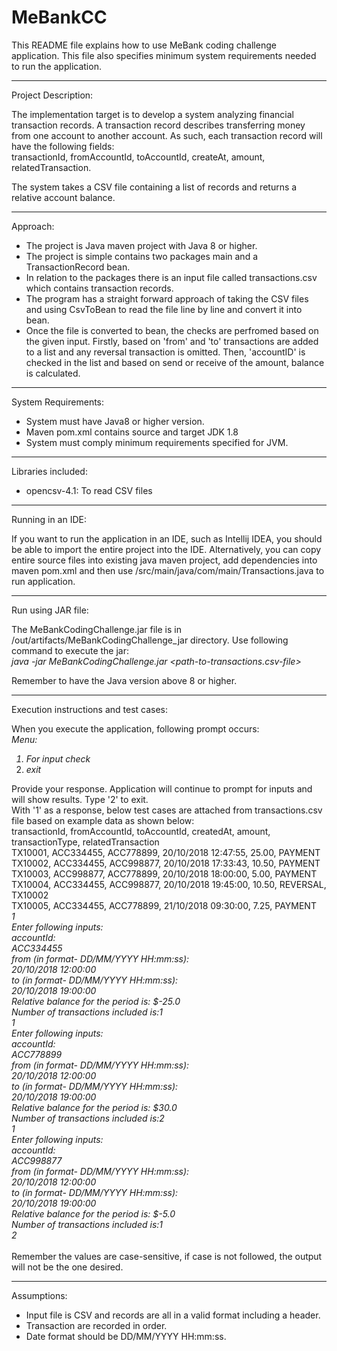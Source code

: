 # MeBankCC

This README file explains how to use MeBank coding challenge application. This file also specifies minimum system requirements needed to run the application.

<hr>

Project Description:

The implementation target is to develop a system analyzing financial transaction records.
A transaction record describes transferring money from one account to another
account. As such, each transaction record will have the following fields: <br>
transactionId, fromAccountId, toAccountId, createAt, amount, relatedTransaction.

The system takes a CSV file containing a list of records and returns a relative account balance.

<hr>

Approach:
<ul>
<li>The project is Java maven project with Java 8 or higher.</li>
<li>
The project is simple contains two packages main and a TransactionRecord bean.
</li>
<li>
In relation to the packages there is an input file called transactions.csv which contains transaction records.
</li>
<li> The program has a straight forward approach of taking the CSV files and using CsvToBean to read the file line by line and convert it into bean.</li>
<li> Once the file is converted to bean, the checks are perfromed based on the given input. Firstly, based on 'from' and 'to' transactions are added to a list and any reversal transaction is omitted. Then, 'accountID' is checked in the list and based on send or receive of the amount, balance is calculated. </li>
</ul>

<hr>

System Requirements:
    <ul>
        <li>System must have Java8 or higher version.</li>
        <li>Maven pom.xml contains source and target JDK 1.8 </li>
        <li>System must comply minimum requirements specified for JVM.</li>
    </ul>
    
<hr>

Libraries included:
    <ul>
        <li> opencsv-4.1: To read CSV files</li>
    </ul>    
<hr>

Running in an IDE:

If you want to run the application in an IDE, such as Intellij IDEA, you should be able to import the entire project into the IDE. Alternatively,
you can copy entire source files into existing java maven project, add dependencies into maven pom.xml and then use /src/main/java/com/main/Transactions.java to run application.

<hr>

Run using JAR file:

The MeBankCodingChallenge.jar file is in /out/artifacts/MeBankCodingChallenge_jar directory. Use following command to execute the jar:<br>
<i>java -jar MeBankCodingChallenge.jar <path-to-transactions.csv-file></i>

Remember to have the Java version above 8 or higher.

<hr>

Execution instructions and test cases:

When you execute the application, following prompt occurs: <br>
<i>
Menu:
 1. For input check
 2. exit </i>
 
Provide your response. Application will continue to prompt for inputs and will show results. Type '2' to exit. <br>
With '1' as a response, below test cases are attached from transactions.csv file based on example data as shown below: <br>
transactionId, fromAccountId, toAccountId, createdAt, amount, transactionType, relatedTransaction<br>
TX10001, ACC334455, ACC778899, 20/10/2018 12:47:55, 25.00, PAYMENT<br>
TX10002, ACC334455, ACC998877, 20/10/2018 17:33:43, 10.50, PAYMENT<br>
TX10003, ACC998877, ACC778899, 20/10/2018 18:00:00, 5.00, PAYMENT<br>
TX10004, ACC334455, ACC998877, 20/10/2018 19:45:00, 10.50, REVERSAL, TX10002<br>
TX10005, ACC334455, ACC778899, 21/10/2018 09:30:00, 7.25, PAYMENT<br>
<i> 
1 <br>
Enter following inputs:<br>
accountId:<br>
ACC334455<br>
from (in format- DD/MM/YYYY HH:mm:ss):<br>
20/10/2018 12:00:00<br>
to (in format- DD/MM/YYYY HH:mm:ss):<br>
20/10/2018 19:00:00<br>
Relative balance for the period is: $-25.0<br>
Number of transactions included is:1<br>
1<br>
Enter following inputs:<br>
accountId:<br>
ACC778899<br>
from (in format- DD/MM/YYYY HH:mm:ss):<br>
20/10/2018 12:00:00<br>
to (in format- DD/MM/YYYY HH:mm:ss):<br>
20/10/2018 19:00:00<br>
Relative balance for the period is: $30.0<br>
Number of transactions included is:2<br>
1<br>
Enter following inputs:<br>
accountId:<br>
ACC998877<br>
from (in format- DD/MM/YYYY HH:mm:ss):<br>
20/10/2018 12:00:00<br>
to (in format- DD/MM/YYYY HH:mm:ss):<br>
20/10/2018 19:00:00<br>
Relative balance for the period is: $-5.0<br>
Number of transactions included is:1<br>
2<br>
</i>
<br>
Remember the values are case-sensitive, if case is not followed, the output will not be the one desired.

<hr>


Assumptions:
    <ul>
        <li>Input file is CSV and records are all in a valid format including a header.</li>
        <li>Transaction are recorded in order.</li>
        <li>Date format should be DD/MM/YYYY HH:mm:ss. </li>
    </ul>
